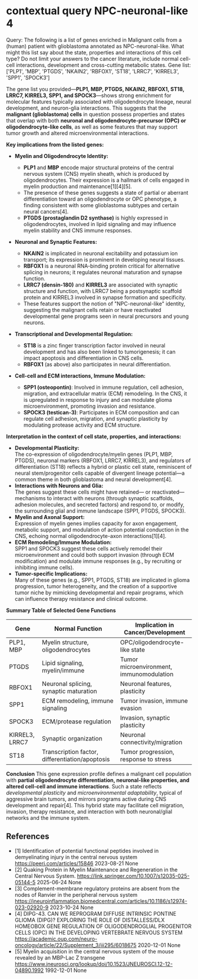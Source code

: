 # contextual query NPC-neuronal-like 4

Query: The following is a list of genes enriched in Malignant cells from a (human) patient with glioblastoma  annotated as NPC-neuronal-like.  What might this list say about the state, properties and interactions of this cell type?  Do not limit your answers to the cancer literature,  include normal cell-cell interactions, development and cross-cutting metabolic states.  Gene list: ['PLP1', 'MBP', 'PTGDS', 'NKAIN2', 'RBFOX1', 'ST18', 'LRRC7', 'KIRREL3', 'SPP1', 'SPOCK3']

The gene list you provided—**PLP1, MBP, PTGDS, NKAIN2, RBFOX1, ST18, LRRC7, KIRREL3, SPP1, and SPOCK3**—shows strong enrichment for molecular features typically associated with oligodendrocyte lineage, neural development, and neuron-glia interactions. This suggests that the **malignant (glioblastoma) cells** in question possess properties and states that overlap with both **neuronal and oligodendrocyte-precursor (OPC) or oligodendrocyte-like cells**, as well as some features that may support tumor growth and altered microenvironmental interactions.

**Key implications from the listed genes:**

- **Myelin and Oligodendrocyte Identity:**  
  - **PLP1** and **MBP** encode major structural proteins of the central nervous system (CNS) myelin sheath, which is produced by oligodendrocytes. Their expression is a hallmark of cells engaged in myelin production and maintenance[1][4][5].
  - The presence of these genes suggests a state of partial or aberrant differentiation toward an oligodendrocyte or OPC phenotype, a finding consistent with some glioblastoma subtypes and certain neural cancers[4].
  - **PTGDS (prostaglandin D2 synthase)** is highly expressed in oligodendrocytes, involved in lipid signaling and may influence myelin stability and CNS immune responses.

- **Neuronal and Synaptic Features:**  
  - **NKAIN2** is implicated in neuronal excitability and potassium ion transport; its expression is prominent in developing neural tissues.
  - **RBFOX1** is a neuronal RNA-binding protein critical for alternative splicing in neurons; it regulates neuronal maturation and synapse function.
  - **LRRC7 (densin-180)** and **KIRREL3** are associated with synaptic structure and function, with LRRC7 being a postsynaptic scaffold protein and KIRREL3 involved in synapse formation and specificity.
  - These features support the notion of "NPC-neuronal-like" identity, suggesting the malignant cells retain or have reactivated developmental gene programs seen in neural precursors and young neurons.

- **Transcriptional and Developmental Regulation:**  
  - **ST18** is a zinc finger transcription factor involved in neural development and has also been linked to tumorigenesis; it can impact apoptosis and differentiation in CNS cells.
  - **RBFOX1** (as above) also participates in neural differentiation.

- **Cell-cell and ECM interactions, Immune Modulation:**  
  - **SPP1 (osteopontin)**: Involved in immune regulation, cell adhesion, migration, and extracellular matrix (ECM) remodeling. In the CNS, it is upregulated in response to injury and can modulate glioma microenvironment, promoting invasion and resistance.
  - **SPOCK3 (testican-3)**: Participates in ECM composition and can regulate cell adhesion, migration, and synaptic plasticity by modulating protease activity and ECM structure.

**Interpretation in the context of cell state, properties, and interactions:**

- **Developmental Plasticity:**  
  The co-expression of oligodendrocyte/myelin genes (PLP1, MBP, PTGDS), neuronal markers (RBFOX1, LRRC7, KIRREL3), and regulators of differentiation (ST18) reflects a hybrid or plastic cell state, reminiscent of neural stem/progenitor cells capable of divergent lineage potential—a common theme in both glioblastoma and neural development[4].
- **Interactions with Neurons and Glia:**  
  The genes suggest these cells might have retained— or reactivated—mechanisms to interact with neurons (through synaptic scaffolds, adhesion molecules, and secreted factors) and respond to, or modify, the surrounding glial and immune landscape (SPP1, PTGDS, SPOCK3).
- **Myelin and Axonal Support:**  
  Expression of myelin genes implies capacity for axon engagement, metabolic support, and modulation of action potential conduction in the CNS, echoing normal oligodendrocyte-axon interactions[1][4].
- **ECM Remodeling/Immune Modulation:**  
  SPP1 and SPOCK3 suggest these cells actively remodel their microenvironment and could both support invasion (through ECM modification) and modulate immune responses (e.g., by recruiting or inhibiting immune cells).
- **Tumor-specific Implications:**  
  Many of these genes (e.g., SPP1, PTGDS, ST18) are implicated in glioma progression, tumor heterogeneity, and the creation of a supportive tumor niche by mimicking developmental and repair programs, which can influence therapy resistance and clinical outcome.

**Summary Table of Selected Gene Functions**

| Gene      | Normal Function                       | Implication in Cancer/Development |
|-----------|--------------------------------------|-----------------------------------|
| PLP1, MBP | Myelin structure, oligodendrocytes   | OPC/oligodendrocyte-like state    |
| PTGDS     | Lipid signaling, myelin/immune       | Tumor microenvironment, immunomodulation |
| RBFOX1    | Neuronal splicing, synaptic maturation | Neuronal features, plasticity     |
| SPP1      | ECM remodeling, immune signaling     | Tumor invasion, immune evasion    |
| SPOCK3    | ECM/protease regulation              | Invasion, synaptic plasticity     |
| KIRREL3, LRRC7 | Synaptic organization         | Neuronal connectivity/migration   |
| ST18      | Transcription factor, differentiation/apoptosis | Tumor progression, response to stress |

**Conclusion**
This gene expression profile defines a malignant cell population with **partial oligodendrocyte differentiation, neuronal-like properties, and altered cell-cell and immune interactions**. Such a state reflects *developmental plasticity* and *microenvironmental adaptability*, typical of aggressive brain tumors, and mirrors programs active during CNS development and repair[4]. This hybrid state may facilitate cell migration, invasion, therapy resistance, and interaction with both neuronal/glial networks and the immune system.



## References

- [1] Identification of potential functional peptides involved in demyelinating injury in the central nervous system https://peerj.com/articles/15846 2023-08-21 None
- [2] Quaking Protein in Myelin Maintenance and Regeneration in the Central Nervous System. https://link.springer.com/10.1007/s12035-025-05144-5 2025-06-24 None
- [3] Complement-membrane regulatory proteins are absent from the nodes of Ranvier in the peripheral nervous system https://jneuroinflammation.biomedcentral.com/articles/10.1186/s12974-023-02920-9 2023-10-24 None
- [4] DIPG-43. CAN WE REPROGRAM DIFFUSE INTRINSIC PONTINE GLIOMA (DIPG)? EXPLORING THE ROLE OF DISTALLESS/DLX HOMEOBOX GENE REGULATION OF OLIGODENDROGLIAL PROGENITOR CELLS (OPC) IN THE DEVELOPING VERTEBRATE NERVOUS SYSTEM https://academic.oup.com/neuro-oncology/article/22/Supplement_3/iii295/6018675 2020-12-01 None
- [5] Myelin acquisition in the central nervous system of the mouse revealed by an MBP-Lac Z transgene https://www.jneurosci.org/lookup/doi/10.1523/JNEUROSCI.12-12-04890.1992 1992-12-01 None